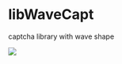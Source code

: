 libWaveCapt
===========

captcha library with wave shape

<img src="http://thecodeway.com/blog/wp-content/uploads/2014/11/capt_wave.gif" />
